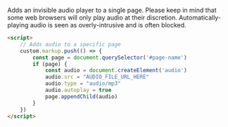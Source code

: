 Adds an invisible audio player to a single page. Please keep in mind that some web browsers will only play audio at their discretion. Automatically-playing audio is seen as overly-intrusive and is often blocked.

```html
<script>
	// Adds audio to a specific page
	custom.markup.push(() => {
		const page = document.querySelector('#page-name')
		if (page) {
			const audio = document.createElement('audio')
			audio.src = "AUDIO_FILE_URL_HERE"
			audio.type = "audio/mp3"
			audio.autoplay = true
			page.appendChild(audio)
		}
	})
</script>
```
